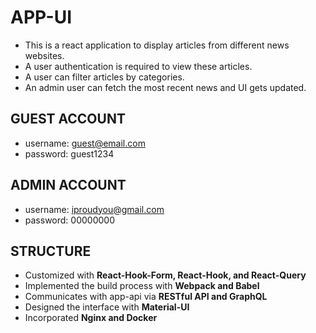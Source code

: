 # APP-UI
- This is a react application to display articles from different news websites.
- A user authentication is required to view these articles.
- A user can filter articles by categories.
- An admin user can fetch the most recent news and UI gets updated.

## GUEST ACCOUNT
- username: guest@email.com
- password: guest1234

## ADMIN ACCOUNT
- username: iproudyou@gmail.com
- password: 00000000

## STRUCTURE
- Customized with **React-Hook-Form, React-Hook, and React-Query**
- Implemented the build process with **Webpack and Babel**
- Communicates with app-api via **RESTful API and GraphQL**
- Designed the interface with **Material-UI**
- Incorporated **Nginx and Docker**
